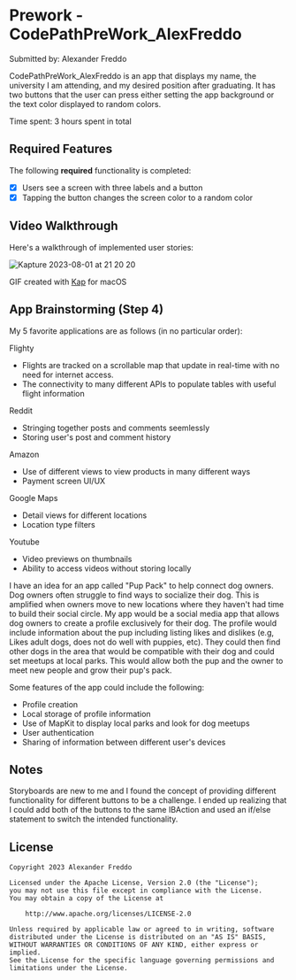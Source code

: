 # Prework - CodePathPreWork_AlexFreddo

Submitted by: Alexander Freddo

CodePathPreWork_AlexFreddo is an app that displays my name, the university I am attending, and my desired position after graduating. It has two buttons that the user can press either setting the app background or the text color displayed to random colors.

Time spent: 3 hours spent in total

## Required Features

The following **required** functionality is completed:

- [X] Users see a screen with three labels and a button
- [X] Tapping the button changes the screen color to a random color
 
## Video Walkthrough

Here's a walkthrough of implemented user stories:

![Kapture 2023-08-01 at 21 20 20](https://github.com/afreddo/CodePathPreWork_AlexFreddo/assets/64040498/89d0963e-c8f0-46dc-b8d8-d929cea6e6b6)

GIF created with [Kap](https://getkap.co/) for macOS

## App Brainstorming (Step 4)

My 5 favorite applications are as follows (in no particular order):

Flighty
- Flights are tracked on a scrollable map that update in real-time with no need for internet access.
- The connectivity to many different APIs to populate tables with useful flight information

Reddit
- Stringing together posts and comments seemlessly
- Storing user's post and comment history

Amazon
- Use of different views to view products in many different ways
- Payment screen UI/UX

Google Maps
- Detail views for different locations
- Location type filters

Youtube
- Video previews on thumbnails
- Ability to access videos without storing locally

I have an idea for an app called "Pup Pack" to help connect dog owners. Dog owners often struggle to find ways to socialize their dog. This is amplified when owners move to new locations where they haven't had time to build their social circle. My app would be a social media app that allows dog owners to create a profile exclusively for their dog. The profile would include information about the pup including listing likes and dislikes (e.g, Likes adult dogs, does not do well with puppies, etc). They could then find other dogs in the area that would be compatible with their dog and could set meetups at local parks. This would allow both the pup and the owner to meet new people and grow their pup's pack.

Some features of the app could include the following:
- Profile creation
- Local storage of profile information
- Use of MapKit to display local parks and look for dog meetups
- User authentication
- Sharing of information between different user's devices

## Notes

Storyboards are new to me and I found the concept of providing different functionality for different buttons to be a challenge. I ended up realizing that I could add both of the buttons to the same IBAction and used an if/else statement to switch the intended functionality.

## License

    Copyright 2023 Alexander Freddo

    Licensed under the Apache License, Version 2.0 (the "License");
    you may not use this file except in compliance with the License.
    You may obtain a copy of the License at

        http://www.apache.org/licenses/LICENSE-2.0

    Unless required by applicable law or agreed to in writing, software
    distributed under the License is distributed on an "AS IS" BASIS,
    WITHOUT WARRANTIES OR CONDITIONS OF ANY KIND, either express or implied.
    See the License for the specific language governing permissions and
    limitations under the License.
